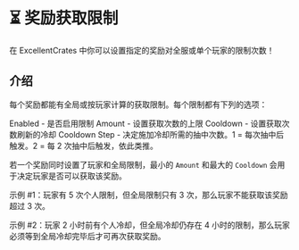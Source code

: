 # ⏳ 奖励获取限制
在 ExcellentCrates 中你可以设置指定的奖励对全服或单个玩家的限制次数！

## 介绍

每个奖励都能有全局或按玩家计算的获取限制。每个限制都有下列的选项：

Enabled - 是否启用限制
Amount - 设置获取次数的上限
Cooldown - 设置获取次数刷新的冷却
Cooldown Step - 决定施加冷却所需的抽中次数。1 = 每次抽中后触发。2 = 每 2 次抽中后触发，依此类推。

若一个奖励同时设置了玩家和全局限制，最小的 `Amount` 和最大的 `Cooldown` 会用于决定玩家是否可以获取该奖励。

示例 #1：玩家有 5 次个人限制，但全局限制只有 3 次，那么玩家不能获取该奖励超过 3 次。

示例 #2：玩家 2 小时前有个人冷却，但全局冷却仍存在 4 小时的限制，那么玩家必须等到全局冷却完毕后才可再次获取奖励。